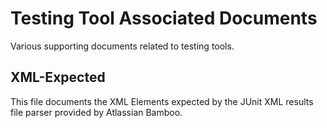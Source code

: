 Testing Tool Associated Documents
=================================

Various supporting documents related to testing tools.

XML-Expected
------------

This file documents the XML Elements expected by the JUnit XML results
file parser provided by Atlassian Bamboo.

